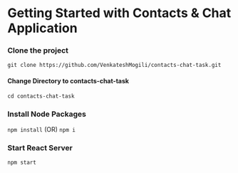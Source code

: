 # Getting Started with Contacts & Chat Application

### Clone the project
```git clone https://github.com/VenkateshMogili/contacts-chat-task.git```

#### Change Directory to contacts-chat-task
```cd contacts-chat-task```

### Install Node Packages
```npm install``` (OR) ```npm i```

### Start React Server
```npm start```